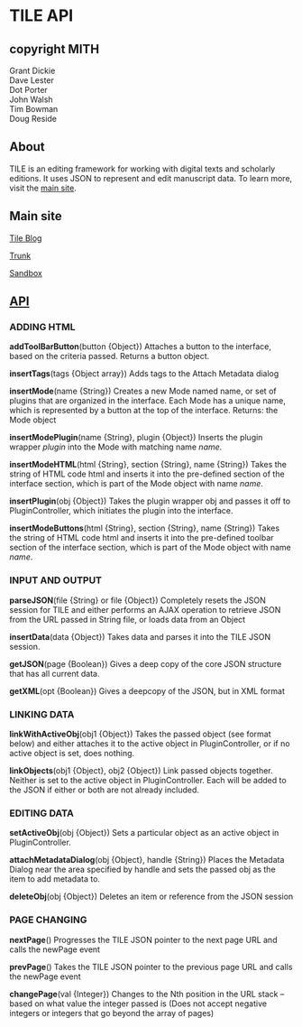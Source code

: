 TILE API
========

copyright MITH
--------------

Grant Dickie  
Dave Lester  
Dot Porter  
John Walsh  
Tim Bowman  
Doug Reside  

About
----
TILE is an editing framework for working with digital texts and scholarly editions. It uses JSON to represent and edit manuscript data. To learn more, visit the [main site](http://mith.umd.edu/tile).

Main site
----
[Tile Blog](http://mith.umd.edu/tile)  

[Trunk](http://mith.umd.edu/tile/trunk)  

[Sandbox](http://mith.umd.edu/tile/sandbox)  


[API](http://mith.umd.edu/tile/documentation/tile-api/)
----

### ADDING HTML

**addToolBarButton**(button {Object})
Attaches a button to the interface, based on the criteria passed. Returns a button object.

**insertTags**(tags {Object array})
Adds tags to the Attach Metadata dialog

**insertMode**(name {String})
Creates a new Mode named name, or set of plugins that are organized in the interface. Each Mode has a unique name, which is represented by a button at the top of the interface. Returns: the Mode object

**insertModePlugin**(name {String}, plugin {Object})
Inserts the plugin wrapper *plugin* into the Mode with matching name *name*.

**insertModeHTML**(html {String}, section {String}, name {String})
Takes the string of HTML code html and inserts it into the pre-defined section of the interface section, which is part of the Mode object with name *name*.

**insertPlugin**(obj {Object})
Takes the plugin wrapper obj and passes it off to PluginController, which initiates the plugin into the interface.

**insertModeButtons**(html {String}, section {String}, name {String})
Takes the string of HTML code html and inserts it into the pre-defined toolbar section of the interface section, which is part of the Mode object with name *name*.

### INPUT AND OUTPUT

**parseJSON**(file {String} or file {Object})
Completely resets the JSON session for TILE and either performs an AJAX operation to retrieve JSON from the URL passed in String file, or loads data from an Object

**insertData**(data {Object})
Takes data and parses it into the TILE JSON session.

**getJSON**(page {Boolean})
Gives a deep copy of the core JSON structure that has all current data.

**getXML**(opt {Boolean})
Gives a deepcopy of the JSON, but in XML format

### LINKING DATA

**linkWithActiveObj**(obj1 {Object})
Takes the passed object (see format below) and either attaches it to the active object in PluginController, or if no active object is set, does nothing.

**linkObjects**(obj1 {Object}, obj2 {Object})
Link passed objects together. Neither is set to the active object in PluginController. Each will be added to the JSON if either or both are not already included.

### EDITING DATA

**setActiveObj**(obj {Object})
Sets a particular object as an active object in PluginController.

**attachMetadataDialog**(obj {Object}, handle {String})
Places the Metadata Dialog near the area specified by handle and sets the passed obj as the item to add metadata to.

**deleteObj**(obj {Object})
Deletes an item or reference from the JSON session

### PAGE CHANGING

**nextPage**()
Progresses the TILE JSON pointer to the next page URL and calls the newPage event

**prevPage**()
Takes the TILE JSON pointer to the previous page URL and calls the newPage event

**changePage**(val {Integer})
Changes to the Nth position in the URL stack – based on what value the integer passed is (Does not accept negative integers or integers that go beyond the array of pages)

